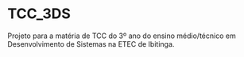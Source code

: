 # TCC_3DS
Projeto para a matéria de TCC do 3º ano do ensino médio/técnico em Desenvolvimento de Sistemas na ETEC de Ibitinga.
